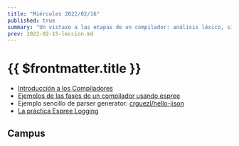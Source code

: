 ```yaml
---
title: "Miércoles 2022/02/16"
published: true
summary: "Un vistazo a las etapas de un compilador: análisis léxico, sintáctico, análisis dependiente del contexto, transformaciones árbol y generación de código"
prev: 2022-02-15-leccion.md
---
```


# {{ $frontmatter.title }}

* [Introducción a los Compiladores](https://docs.google.com/presentation/d/1N8h99dXzud9HzH8XY6QCZSmATCAWXtZebuqRTiy8qMU/edit?usp=sharing)
* [Ejemplos de las fases de un compilador usando espree](/temas/introduccion-a-pl/esprima.html#repl-example)
* Ejemplo sencillo de parser generator: [crguezl/hello-jison](https://github.com/crguezl/hello-jison)
* [La práctica Espree Logging](/practicas/esprima-logging.html)

## Campus

<campus-virtual></campus-virtual>

